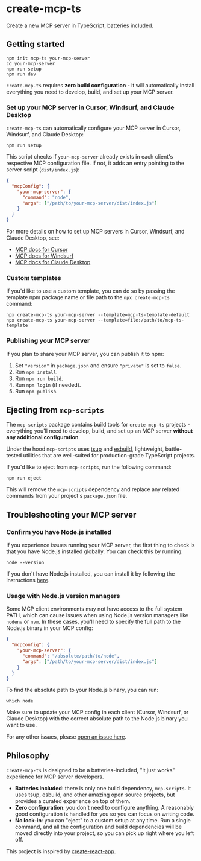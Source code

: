 # create-mcp-ts

Create a new MCP server in TypeScript, batteries included.

## Getting started

```shell
npm init mcp-ts your-mcp-server
cd your-mcp-server
npm run setup
npm run dev
```

`create-mcp-ts` requires **zero build configuration** - it will automatically install everything you need to develop, build, and set up your MCP server.

### Set up your MCP server in Cursor, Windsurf, and Claude Desktop

`create-mcp-ts` can automatically configure your MCP server in Cursor, Windsurf, and Claude Desktop:

```shell
npm run setup
```

This script checks if `your-mcp-server` already exists in each client's respective MCP configuration file. If not, it adds an entry pointing to the server script (`dist/index.js`):

```json
{
  "mcpConfig": {
    "your-mcp-server": {
      "command": "node",
      "args": ["/path/to/your-mcp-server/dist/index.js"]
    }
  }
}
```

For more details on how to set up MCP servers in Cursor, Windsurf, and Claude Desktop, see:

- [MCP docs for Cursor](https://docs.cursor.com/integrations/mcp)
- [MCP docs for Windsurf](https://docs.windsurf.com/windsurf/mcp)
- [MCP docs for Claude Desktop](https://modelcontextprotocol.io/quickstart/user)

### Custom templates

If you'd like to use a custom template, you can do so by passing the template npm package name or file path to the `npx create-mcp-ts` command:

```shell
npx create-mcp-ts your-mcp-server --template=mcp-ts-template-default
npx create-mcp-ts your-mcp-server --template=file:/path/to/mcp-ts-template
```

### Publishing your MCP server

If you plan to share your MCP server, you can publish it to npm:

1.  Set `"version"` in `package.json` and ensure `"private"` is set to `false`.
2.  Run `npm install`.
3.  Run `npm run build`.
4.  Run `npm login` (if needed).
5.  Run `npm publish`.

## Ejecting from `mcp-scripts`

The `mcp-scripts` package contains build tools for `create-mcp-ts` projects - everything you'll need to develop, build, and set up an MCP server **without any additional configuration**.

Under the hood `mcp-scripts` uses [tsup](https://github.com/egoist/tsup) and [esbuild](https://github.com/evanw/esbuild), lightweight, battle-tested utilities that are well-suited for production-grade TypeScript projects.

If you'd like to eject from `mcp-scripts`, run the following command:

```shell
npm run eject
```

This will remove the `mcp-scripts` dependency and replace any related commands from your project's `package.json` file.

## Troubleshooting your MCP server

### Confirm you have Node.js installed

If you experience issues running your MCP server, the first thing to check is that you have Node.js installed globally. You can check this by running:

```shell
node --version
```

If you don't have Node.js installed, you can install it by following the instructions [here](https://nodejs.org/en/download/).

### Usage with Node.js version managers

Some MCP client environments may not have access to the full system PATH, which can cause issues when using Node.js version managers like `nodenv` or `nvm`. In these cases, you'll need to specify the full path to the Node.js binary in your MCP config:

```json
{
  "mcpConfig": {
    "your-mcp-server": {
      "command": "/absolute/path/to/node",
      "args": ["/path/to/your-mcp-server/dist/index.js"]
    }
  }
}
```

To find the absolute path to your Node.js binary, you can run:

```shell
which node
```

Make sure to update your MCP config in each client (Cursor, Windsurf, or Claude Desktop) with the correct absolute path to the Node.js binary you want to use.

For any other issues, please [open an issue here](https://github.com/stephencme/create-mcp-ts/issues/new).

## Philosophy

`create-mcp-ts` is designed to be a batteries-included, "it just works" experience for MCP server developers.

- **Batteries included**: there is only one build dependency, `mcp-scripts`. It uses tsup, esbuild, and other amazing open source projects, but provides a curated experience on top of them.
- **Zero configuration**: you don't need to configure anything. A reasonably good configuration is handled for you so you can focus on writing code.
- **No lock-in**: you can "eject" to a custom setup at any time. Run a single command, and all the configuration and build dependencies will be moved directly into your project, so you can pick up right where you left off.

This project is inspired by [create-react-app](https://github.com/facebook/create-react-app).
